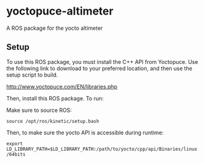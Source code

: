 # yoctopuce-altimeter
A ROS package for the yocto altimeter

## Setup

To use this ROS package, you must install the C++ API from Yoctopuce. Use the following link to download to your preferred location, and then use the setup script to build.

http://www.yoctopuce.com/EN/libraries.php

Then, install this ROS package. To run:

Make sure to source ROS:

`source /opt/ros/kinetic/setup.bash`

Then, to make sure the yocto API is accessible during runtime:

`export LD_LIBRARY_PATH=$LD_LIBRARY_PATH:/path/to/yocto/cpp/api/Binaries/linux/64bits`
